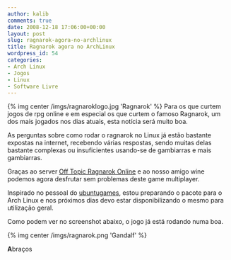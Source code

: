 ```yaml
---
author: kalib
comments: true
date: 2008-12-18 17:06:00+00:00
layout: post
slug: ragnarok-agora-no-archlinux
title: Ragnarok agora no ArchLinux
wordpress_id: 54
categories:
- Arch Linux
- Jogos
- Linux
- Software Livre
---
```

{% img center /imgs/ragnaroklogo.jpg 'Ragnarok' %}
Para os que curtem jogos de rpg online e em especial os que curtem o famoso Ragnarok, um dos mais jogados nos dias atuais, esta notícia será muito boa.




As perguntas sobre como rodar o ragnarok no Linux já estão bastante expostas na internet, recebendo várias respostas, sendo muitas delas bastante complexas ou insuficientes usando-se de gambiarras e mais gambiarras.




Graças ao server [Off Topic Ragnarok Online](http://www.offtopicro.com/) e ao nosso amigo wine podemos agora desfrutar sem problemas deste game multiplayer.




Inspirado no pessoal do [ubuntugames](http://ubuntugames.org/), estou preparando o pacote para o Arch Linux e nos próximos dias devo estar disponibilizando o mesmo para utilização geral.




Como podem ver no screenshot abaixo, o jogo já está rodando numa boa.


{% img center /imgs/ragnarok.png 'Gandalf' %}

**A**braços